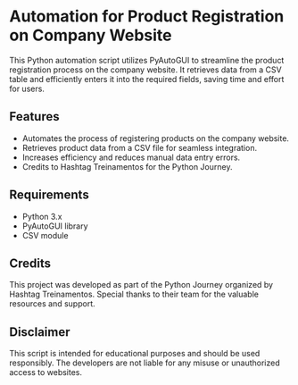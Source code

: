 # Automation for Product Registration on Company Website

This Python automation script utilizes PyAutoGUI to streamline the product registration process on the company website. It retrieves data from a CSV table and efficiently enters it into the required fields, saving time and effort for users. 

## Features
- Automates the process of registering products on the company website.
- Retrieves product data from a CSV file for seamless integration.
- Increases efficiency and reduces manual data entry errors.
- Credits to Hashtag Treinamentos for the Python Journey.

## Requirements
- Python 3.x
- PyAutoGUI library
- CSV module

## Credits
This project was developed as part of the Python Journey organized by Hashtag Treinamentos. Special thanks to their team for the valuable resources and support.

## Disclaimer
This script is intended for educational purposes and should be used responsibly. The developers are not liable for any misuse or unauthorized access to websites.
